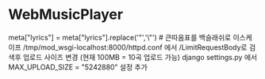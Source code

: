 # WebMusicPlayer

meta["lyrics"] = meta["lyrics"].replace('"','\\"') # 큰따옴표를 백슬래쉬로 이스케이프
/tmp/mod_wsgi-localhost:8000/httpd.conf 에서 /LimitRequestBody로 검색후 업로드 사이즈 변경 (현재 100MB = 10곡 업로드 가능)
django settings.py 에서 MAX_UPLOAD_SIZE = "5242880" 설정 추가 
